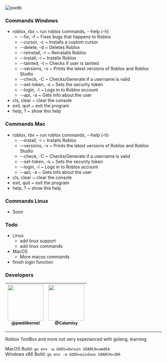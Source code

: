 ![pwdb](https://user-images.githubusercontent.com/79817991/140658858-cf2ede57-af03-4e37-b145-c822b2df8158.png)

### Commands Windows
* roblox, rbx ~ run roblox commands, --help (-h)
  * --fix, -f ~ Fixes bugs that happens to Roblox
  * --cursor, -c ~ Installs a custom cursor
  * --delete, -d ~ Deletes Roblox
  * --reinstall, -r ~ Reinstalls Roblox
  * --install, -i ~ Installs Roblox
  * --tainted, -t ~ Checks if user is tainted
  * --versions, -v ~ Prints the latest versions of Roblox and Roblox Studio
  * --check, -C ~ Checks/Generate if a username is valid
  * --set-token, -s ~ Sets the security token
  * --login, -l ~ Logs in to Roblox account
  * --api, -a ~ Gets info about the user
* cls, clear ~ clear the console
* exit, quit ~ exit the program
* help, ? ~ show this help

### Commands Mac
* roblox, rbx ~ run roblox commands, --help (-h)
  * --install, -i ~ Installs Roblox
  * --versions, -v ~ Prints the latest versions of Roblox and Roblox Studio
  * --check, -C ~ Checks/Generate if a username is valid
  * --set-token, -s ~ Sets the security token
  * --login, -l ~ Logs in to Roblox account
  * --api, -a ~ Gets info about the user
* cls, clear ~ clear the console
* exit, quit ~ exit the program
* help, ? ~ show this help

### Commands Linux
* Soon

### Todo
* Linux
  * add linux support
  * add linux commands 
* MacOS
  * More macos commands 
* finish login function

### Developers
| [<img src="https://github.com/pwd0kernel.png?size=115" width=115><br><sub>@pwd0kernel</sub>](https://github.com/pwd0kernel) | [<img src="https://github.com/Calamixy.png?size=115" width=115><br><sub>@Calamixy</sub>](https://github.com/Calamixy) |
| :---: | :---: |

---
Roblox ToolBox and more
not very experianced with golang, learning

MacOS Build: `go env -w GOOS=darwin GOARCH=amd64` <br>
Windows x86 Build: `go env -w GOOS=windows GOARCH=386`
